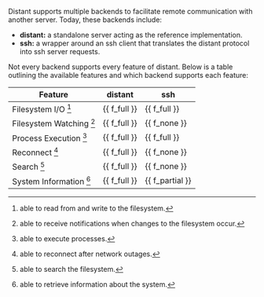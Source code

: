 Distant supports multiple backends to facilitate remote communication with
another server. Today, these backends include:

* **distant:** a standalone server acting as the reference implementation.
* **ssh:** a wrapper around an ssh client that translates the distant protocol
  into ssh server requests.

Not every backend supports every feature of distant. Below is a table outlining
the available features and which backend supports each feature:

| Feature                  | distant      | ssh             |
| ------------------------ | ------------ | --------------- |
| Filesystem I/O      [^1] | {{ f_full }} | {{ f_full }}    |
| Filesystem Watching [^2] | {{ f_full }} | {{ f_none }}    |
| Process Execution   [^3] | {{ f_full }} | {{ f_full }}    |
| Reconnect           [^4] | {{ f_full }} | {{ f_none }}    |
| Search              [^5] | {{ f_full }} | {{ f_none }}    |
| System Information  [^6] | {{ f_full }} | {{ f_partial }} |

[^1]: able to read from and write to the filesystem.
[^2]: able to receive notifications when changes to the filesystem occur.
[^3]: able to execute processes.
[^4]: able to reconnect after network outages.
[^5]: able to search the filesystem.
[^6]: able to retrieve information about the system.
